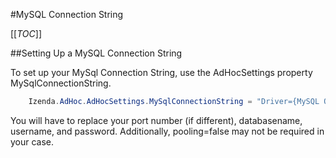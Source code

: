 #MySQL Connection String

[[_TOC_]]

##Setting Up a MySQL Connection String

To set up your MySql Connection String, use the AdHocSettings property MySqlConnectionString.

```csharp
    Izenda.AdHoc.AdHocSettings.MySqlConnectionString = "Driver={MySQL ODBC 3.51 Driver};Server=localhost;Port=3307;Database=databasename;Uid=username;Pwd=password;pooling=false"; 
```

You will have to replace your port number (if different), databasename, 
username, and password. Additionally, pooling=false may not be required 
in your case.